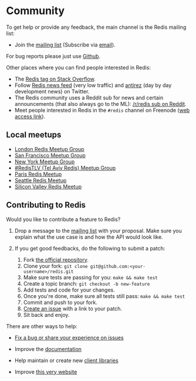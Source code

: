 Community
===


To get help or provide any feedback, the main channel is the Redis mailing list:

* Join the [mailing list](http://groups.google.com/group/redis-db) (Subscribe via [email](mailto:redis-db+subscribe@googlegroups.com)).

For bug reports please just use [Github](https://github.com/antirez/redis).

Other places where you can find people interested in Redis:

* The [Redis tag on Stack Overflow](http://stackoverflow.com/questions/tagged/redis?sort=newest&pageSize=30).
* Follow [Redis news feed](http://twitter.com/redisfeed) (very low traffic) and [antirez](http://twitter.com/antirez) (day by day development news) on Twitter.
* The Redis community uses a Reddit sub for news and certain announcements (that also always go to the ML): [/r/redis sub on Reddit](https://www.reddit.com/r/redis/).
* Meet people interested in Redis in the `#redis` channel on Freenode ([web access link](http://webchat.freenode.net/?channels=redis)).

Local meetups
---

* [London Redis Meetup Group](https://www.meetup.com/Redis-London)
* [San Francisco Meetup Group](http://sfmeetup.redis.io)
* [New York Meetup Group](https://www.meetup.com/New-York-REDIS-Meetup)
* [#RedisTLV (Tel Aviv Redis) Meetup Group](https://www.meetup.com/Tel-Aviv-Redis-Meetup)
* [Paris Redis Meetup](https://www.meetup.com/Paris-Redis-Meetup/)
* [Seattle Redis Meetup](https://www.meetup.com/Seattle-Redis/)
* [Silicon Valley Redis Meetup](https://www.meetup.com/sv-redis/)

Contributing to Redis
---

Would you like to contribute a feature to Redis?

1. Drop a message to the [mailing list](http://groups.google.com/group/redis-db) with your proposal. Make sure you explain what the use case is and how the API would look like.

2. If you get good feedbacks, do the following to submit a patch:

    1. Fork [the official repository](http://github.com/antirez/redis).
    2. Clone your fork: `git clone git@github.com:<your-username>/redis.git`
    3. Make sure tests are passing for you: `make && make test`
    4. Create a topic branch: `git checkout -b new-feature`
    5. Add tests and code for your changes.
    6. Once you're done, make sure all tests still pass: `make && make test`
    7. Commit and push to your fork.
    8. [Create an issue](https://github.com/antirez/redis/issues) with a link to your patch.
    9. Sit back and enjoy.

There are other ways to help:

* [Fix a bug or share your experience on issues](https://github.com/antirez/redis/issues)

* Improve the [documentation](http://github.com/antirez/redis-doc)

* Help maintain or create new [client libraries](/clients)

* Improve [this very website](http://github.com/antirez/redis-io)

